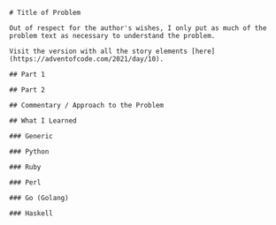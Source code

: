 
    
    # Title of Problem

    Out of respect for the author's wishes, I only put as much of the problem text as necessary to understand the problem.

    Visit the version with all the story elements [here](https://adventofcode.com/2021/day/10).

    ## Part 1

    ## Part 2

    ## Commentary / Approach to the Problem

    ## What I Learned

    ### Generic

    ### Python

    ### Ruby

    ### Perl

    ### Go (Golang)

    ### Haskell
    